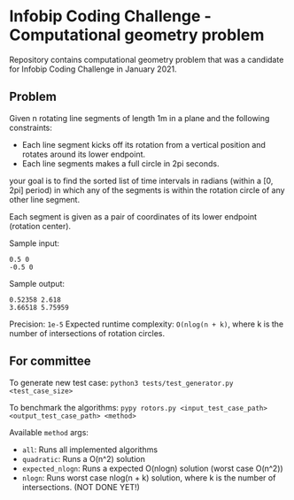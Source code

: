 # Infobip Coding Challenge - Computational geometry problem
Repository contains computational geometry problem that was a candidate for Infobip Coding Challenge in January 2021.

## Problem

Given n rotating line segments of length 1m in a plane and the following constraints:
- Each line segment kicks off its rotation from a vertical position and rotates around its lower endpoint.
- Each line segments makes a full circle in 2pi seconds.

your goal is to find the sorted list of time intervals in radians (within a [0, 2pi] period) in which any of the segments is within the rotation circle of any other line segment.

Each segment is given as a pair of coordinates of its lower endpoint (rotation center).

Sample input:
```
0.5 0
-0.5 0
```

Sample output:
```
0.52358 2.618
3.66518 5.75959
```

Precision: `1e-5`
Expected runtime complexity: `O(nlog(n + k)`, where k is the number of intersections of rotation circles.


## For committee

To generate new test case:
```python3 tests/test_generator.py <test_case_size>```

To benchmark the algorithms:
```pypy rotors.py <input_test_case_path> <output_test_case_path> <method>```

Available `method` args:
  - `all`: Runs all implemented algorithms
  - `quadratic`: Runs a O(n^2) solution
  - `expected_nlogn`: Runs a expected O(nlogn) solution (worst case O(n^2))
  - `nlogn`: Runs worst case nlog(n + k) solution, where k is the number of intersections. (NOT DONE YET!)
